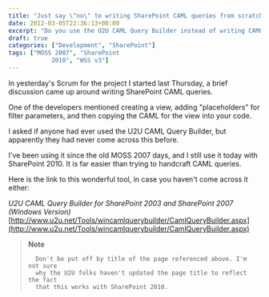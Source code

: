 ```yaml
---
title: "Just say \"no\" to writing SharePoint CAML queries from scratch"
date: 2012-03-05T22:36:13+08:00
excerpt: "Do you use the U2U CAML Query Builder instead of writing CAML queries from scratch? If not, then you must really know your SharePoint (or perhaps you just enjoy making things harder than they need to be)."
draft: true
categories: ["Development", "SharePoint"]
tags: ["MOSS 2007", "SharePoint 
			2010", "WSS v3"]
---
```


In yesterday's Scrum for the project I started last Thursday, a brief discussion
came up around writing SharePoint CAML queries.

One of the developers mentioned creating a view, adding "placeholders" for
filter parameters, and then copying the CAML for the view into your code.

I asked if anyone had ever used the U2U CAML Query Builder, but apparently
they had never come across this before.

I've been using it since the old MOSS 2007 days, and I still use it today
with SharePoint 2010. It is far easier than trying to handcraft CAML queries.

Here is the link to this wonderful tool, in case you haven't come across
it either:

<cite>U2U CAML Query Builder for SharePoint 2003 and SharePoint 2007 (Windows
Version)</cite>
[http://www.u2u.net/Tools/wincamlquerybuilder/CamlQueryBuilder.aspx](http://www.u2u.net/Tools/wincamlquerybuilder/CamlQueryBuilder.aspx)

> **Note**
> 
>       Don't be put off by title of the page referenced above. I'm not sure 
>       why the U2U folks haven't updated the page title to reflect the fact 
>       that this works with SharePoint 2010.

